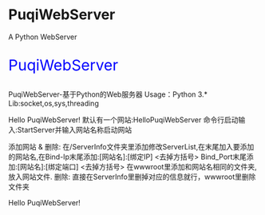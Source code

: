 # PuqiWebServer
 A Python WebServer
<p style="font-size:30px;color:blue">PuqiWebServer</p>
PuqiWebServer-基于Python的Web服务器
Usage：Python 3.* Lib:socket,os,sys,threading

Hello PuqiWebServer!
默认有一个网站:HelloPuqiWebServer
命令行启动输入:StartServer并输入网站名称启动网站

添加网站 & 删除:
在/ServerInfo文件夹里添加修改ServerList,在末尾加入要添加的网站名,在Bind-Ip末尾添加:[网站名]:[绑定IP] <去掉方括号>
Bind_Port末尾添加:[网站名]:[绑定端口] <去掉方括号> 在wwwroot里添加和网站名相同的文件夹,放入网站文件.
删除: 直接在ServerInfo里删掉对应的信息就行，wwwroot里删除文件夹

Hello PuqiWebServer!